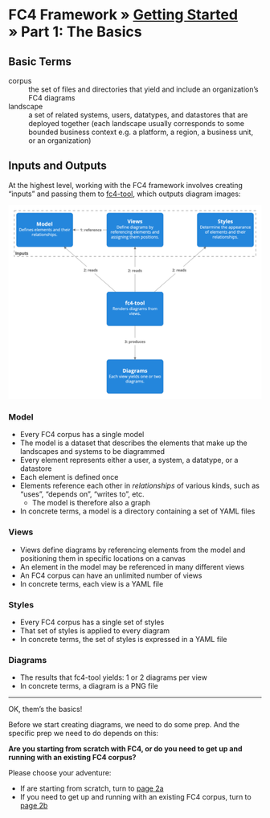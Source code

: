 # FC4 Framework » [Getting Started](index.md) » Part 1: The Basics

## Basic Terms

<dl>
  <dt>corpus
  <dd>the set of files and directories that yield and include an organization’s FC4 diagrams

  <dt>landscape
  <dd>a set of related systems, users, datatypes, and datastores that are deployed together
      (each landscape usually corresponds to some bounded business context e.g. a platform, a
      region, a business unit, or an organization)
</dl>

## Inputs and Outputs

At the highest level, working with the FC4 framework involves creating “inputs” and passing them to
[fc4-tool](https://fundingcircle.github.io/fc4-framework/tool/), which outputs diagram images:

![basics diagram](diagrams/basics.png)

### Model

* Every FC4 corpus has a single model
* The model is a dataset that describes the elements that make up the landscapes and systems to be
  diagrammed
* Every element represents either a user, a system, a datatype, or a datastore
* Each element is defined once
* Elements reference each other in _relationships_ of various kinds, such as “uses”, “depends on”,
  “writes to”, etc.
  * The model is therefore also a graph
* In concrete terms, a model is a directory containing a set of YAML files

### Views

* Views define diagrams by referencing elements from the model and positioning them in specific
  locations on a canvas
* An element in the model may be referenced in many different views
* An FC4 corpus can have an unlimited number of views
* In concrete terms, each view is a YAML file

### Styles

* Every FC4 corpus has a single set of styles
* That set of styles is applied to every diagram
* In concrete terms, the set of styles is expressed in a YAML file

### Diagrams

* The results that fc4-tool yields: 1 or 2 diagrams per view
* In concrete terms, a diagram is a PNG file

----

OK, them’s the basics!

Before we start creating diagrams, we need to do some prep. And the specific
prep we need to do depends on this:

**Are you starting from scratch with FC4, or do you need to get up and running
with an existing FC4 corpus?**

Please choose your adventure:

* If are starting from scratch, turn to
  [page 2a](prep-starting-from-scratch.md)
* If you need to get up and running with an existing FC4 corpus, turn to
  [page 2b](prep-existing-corpus.md)
